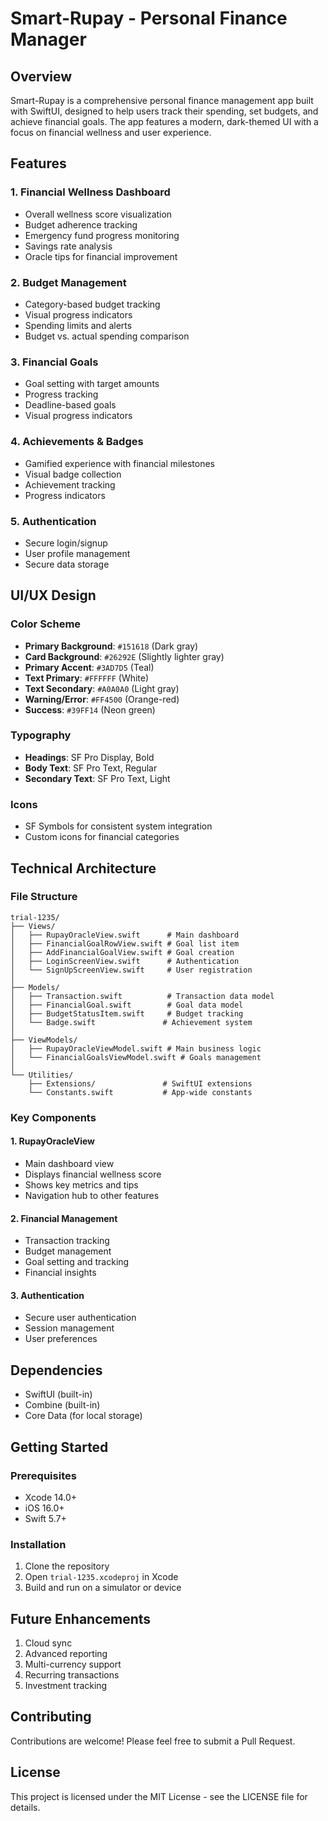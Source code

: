 # Smart-Rupay - Personal Finance Manager

## Overview
Smart-Rupay is a comprehensive personal finance management app built with SwiftUI, designed to help users track their spending, set budgets, and achieve financial goals. The app features a modern, dark-themed UI with a focus on financial wellness and user experience.

## Features

### 1. Financial Wellness Dashboard
- Overall wellness score visualization
- Budget adherence tracking
- Emergency fund progress monitoring
- Savings rate analysis
- Oracle tips for financial improvement

### 2. Budget Management
- Category-based budget tracking
- Visual progress indicators
- Spending limits and alerts
- Budget vs. actual spending comparison

### 3. Financial Goals
- Goal setting with target amounts
- Progress tracking
- Deadline-based goals
- Visual progress indicators

### 4. Achievements & Badges
- Gamified experience with financial milestones
- Visual badge collection
- Achievement tracking
- Progress indicators

### 5. Authentication
- Secure login/signup
- User profile management
- Secure data storage

## UI/UX Design

### Color Scheme
- **Primary Background**: `#151618` (Dark gray)
- **Card Background**: `#26292E` (Slightly lighter gray)
- **Primary Accent**: `#3AD7D5` (Teal)
- **Text Primary**: `#FFFFFF` (White)
- **Text Secondary**: `#A0A0A0` (Light gray)
- **Warning/Error**: `#FF4500` (Orange-red)
- **Success**: `#39FF14` (Neon green)

### Typography
- **Headings**: SF Pro Display, Bold
- **Body Text**: SF Pro Text, Regular
- **Secondary Text**: SF Pro Text, Light

### Icons
- SF Symbols for consistent system integration
- Custom icons for financial categories

## Technical Architecture

### File Structure
```
trial-1235/
├── Views/
│   ├── RupayOracleView.swift      # Main dashboard
│   ├── FinancialGoalRowView.swift # Goal list item
│   ├── AddFinancialGoalView.swift # Goal creation
│   ├── LoginScreenView.swift      # Authentication
│   └── SignUpScreenView.swift     # User registration
│
├── Models/
│   ├── Transaction.swift          # Transaction data model
│   ├── FinancialGoal.swift        # Goal data model
│   ├── BudgetStatusItem.swift     # Budget tracking
│   └── Badge.swift               # Achievement system
│
├── ViewModels/
│   ├── RupayOracleViewModel.swift # Main business logic
│   └── FinancialGoalsViewModel.swift # Goals management
│
└── Utilities/
    ├── Extensions/               # SwiftUI extensions
    └── Constants.swift           # App-wide constants
```

### Key Components

#### 1. RupayOracleView
- Main dashboard view
- Displays financial wellness score
- Shows key metrics and tips
- Navigation hub to other features

#### 2. Financial Management
- Transaction tracking
- Budget management
- Goal setting and tracking
- Financial insights

#### 3. Authentication
- Secure user authentication
- Session management
- User preferences

## Dependencies
- SwiftUI (built-in)
- Combine (built-in)
- Core Data (for local storage)

## Getting Started

### Prerequisites
- Xcode 14.0+
- iOS 16.0+
- Swift 5.7+

### Installation
1. Clone the repository
2. Open `trial-1235.xcodeproj` in Xcode
3. Build and run on a simulator or device

## Future Enhancements
1. Cloud sync
2. Advanced reporting
3. Multi-currency support
4. Recurring transactions
5. Investment tracking

## Contributing
Contributions are welcome! Please feel free to submit a Pull Request.

## License
This project is licensed under the MIT License - see the LICENSE file for details.
